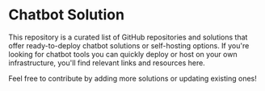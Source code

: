 # Chatbot Solution

This repository is a curated list of GitHub repositories and solutions that offer ready-to-deploy chatbot solutions or self-hosting options. If you're looking for chatbot tools you can quickly deploy or host on your own infrastructure, you'll find relevant links and resources here.

Feel free to contribute by adding more solutions or updating existing ones!
